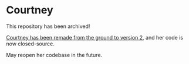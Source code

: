 # Courtney
This repository has been archived!

[Courtney has been remade from the ground to version 2](https://courtney.perpetuareality.com), and her code is now closed-source.

May reopen her codebase in the future.
